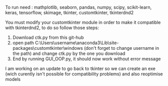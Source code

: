 To run need : mathplotlib,
seaborn,
pandas,
numpy,
scipy,
scikit-learn,
keras,
tensorflow,
skimage,
tkinter,
customtkinter,
tkinterdnd2

You must modify your customtkinter module in order to make it compatible with tkinterdnd2, to do so follow those steps:

1. Download ctk.py from this git-hub
2. open path C:\Users\username\anaconda3\Lib\site-packages\customtkinter\windows (don't forget to change username in the path) and change ctk.py by the one you download
3. End by running GUI_OOP.py, it should now work without error message

I am working on an update to go back to tkinter so we can create an exe (wich curently isn't possible for compatibility problems) and also reoptimise models
